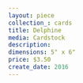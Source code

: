 ```yaml
---
layout: piece
collection_: cards
title: Delphine
media: Cardstock
description:
dimensions: 5" x 6"
price: $3.50
create_date: 2016
---
```

